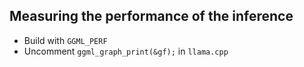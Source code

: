 ## Measuring the performance of the inference

- Build with `GGML_PERF`
- Uncomment `ggml_graph_print(&gf);` in `llama.cpp`

